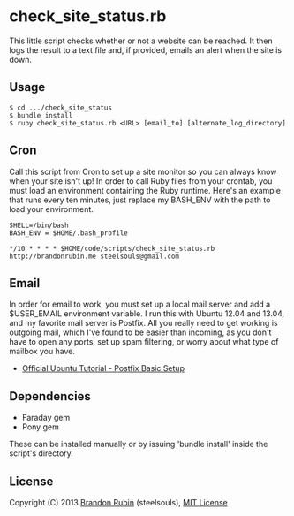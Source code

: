 # check_site_status.rb

This little script checks whether or not a website can be reached.
It then logs the result to a text file and, if provided, emails an alert
when the site is down.

## Usage
	$ cd .../check_site_status
	$ bundle install
	$ ruby check_site_status.rb <URL> [email_to] [alternate_log_directory]

## Cron
Call this script from Cron to set up a site monitor so you can always
know when your site isn't up!
In order to call Ruby files from your crontab, you must load an environment containing the Ruby runtime. Here's an example that runs every ten minutes, just replace my BASH_ENV with the path to load your environment.

	SHELL=/bin/bash
	BASH_ENV = $HOME/.bash_profile
	
	*/10 * * * * $HOME/code/scripts/check_site_status.rb http://brandonrubin.me steelsouls@gmail.com

## Email
In order for email to work, you must set up a local mail server and 
add a $USER_EMAIL environment variable.
I run this with Ubuntu 12.04 and 13.04, and my favorite mail server is Postfix. All you really need to get working is outgoing mail, which I've found to be easier than incoming, as you don't have to open any ports, set up spam filtering, or worry about what type of mailbox you have.
* [Official Ubuntu Tutorial - Postfix Basic Setup](https://help.ubuntu.com/community/PostfixBasicSetupHowto "Setup Postfix")

## Dependencies
* Faraday gem
* Pony gem

These can be installed manually or by issuing 'bundle install' inside the script's directory.

## License
Copyright (C) 2013 [Brandon Rubin](http://brandonrubin.me) (steelsouls), [MIT License](https://github.com/steelsouls/check_site_status/blob/master/LICENSE)
